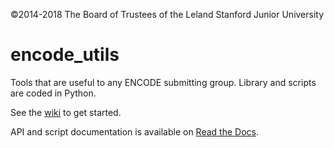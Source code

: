 ©2014-2018 The Board of Trustees of the Leland Stanford Junior University

# encode_utils
Tools that are useful to any ENCODE submitting group. Library and scripts are coded in Python.

See the [wiki](https://github.com/StanfordBioinformatics/encode_utils/wiki) to get started. 

API and script documentation is available on [Read the Docs](http://encode-utils.readthedocs.io/en/latest/).





